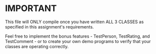# IMPORTANT

This file will ONLY compile once you have written ALL 3 CLASSES as specified in this assignment's requirements.

Feel free to implement the bonus features - TestPerson, TestRating, and TestComment - or to create your own demo programs to verify that your classes are operating correctly.

